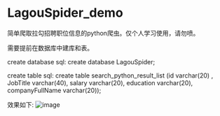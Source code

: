 # LagouSpider_demo
简单爬取拉勾招聘职位信息的python爬虫。仅个人学习使用，请勿喷。

需要提前在数据库中建库和表。

create database sql:
create database LagouSpider;

create table sql:
create table search_python_result_list (id varchar(20) , JobTitle varchar(40), salary varchar(20), education varchar(20), companyFullName varchar(20));

效果如下:
![image](http://owxnojsso.bkt.gdipper.com/2017-09-27%2017-25-19%E5%B1%8F%E5%B9%95%E6%88%AA%E5%9B%BE.png)
